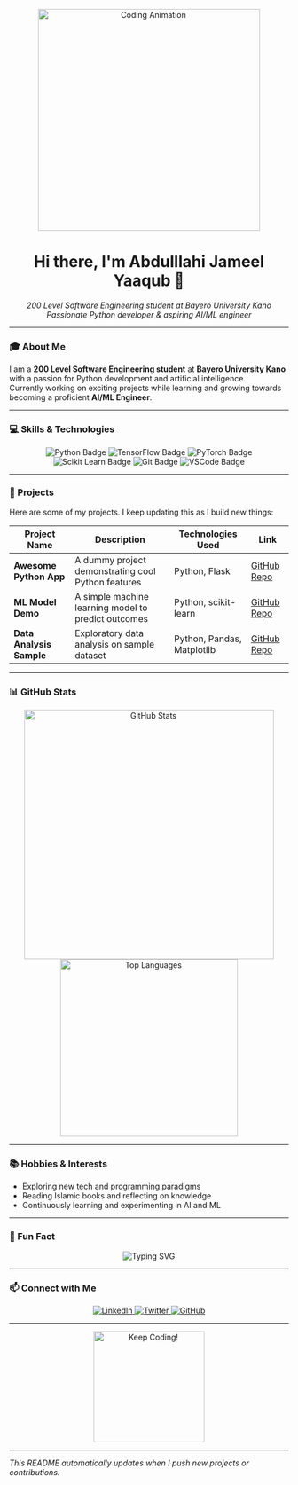 <p align="center">
  <img src="https://media.giphy.com/media/3o7aCTfyhYawdOXcFW/giphy.gif" alt="Coding Animation" width="400"/>
</p>

<h1 align="center">Hi there, I'm Abdulllahi Jameel Yaaqub 👋</h1>

<p align="center">
  <em>200 Level Software Engineering student at Bayero University Kano<br/>
  Passionate Python developer & aspiring AI/ML engineer</em>
</p>

---

### 🎓 About Me
I am a **200 Level Software Engineering student** at **Bayero University Kano** with a passion for Python development and artificial intelligence.  
Currently working on exciting projects while learning and growing towards becoming a proficient **AI/ML Engineer**.

---

### 💻 Skills & Technologies

<p align="center">
  <img src="https://img.shields.io/badge/Python-3776AB?style=for-the-badge&logo=python&logoColor=white" alt="Python Badge"/>
  <img src="https://img.shields.io/badge/TensorFlow-FF6F61?style=for-the-badge&logo=tensorflow&logoColor=white" alt="TensorFlow Badge"/>
  <img src="https://img.shields.io/badge/PyTorch-EE4C2C?style=for-the-badge&logo=pytorch&logoColor=white" alt="PyTorch Badge"/>
  <img src="https://img.shields.io/badge/Scikit--Learn-F7931E?style=for-the-badge&logo=scikit-learn&logoColor=white" alt="Scikit Learn Badge"/>
  <img src="https://img.shields.io/badge/Git-F05032?style=for-the-badge&logo=git&logoColor=white" alt="Git Badge"/>
  <img src="https://img.shields.io/badge/VS%20Code-007ACC?style=for-the-badge&logo=visual-studio-code&logoColor=white" alt="VSCode Badge"/>
</p>

---

### 🚀 Projects
Here are some of my projects. I keep updating this as I build new things:

| Project Name           | Description                               | Technologies Used          | Link                          |
|------------------------|------------------------------------------|---------------------------|-------------------------------|
| **Awesome Python App**  | A dummy project demonstrating cool Python features | Python, Flask             | [GitHub Repo](#)               |
| **ML Model Demo**       | A simple machine learning model to predict outcomes | Python, scikit-learn      | [GitHub Repo](#)               |
| **Data Analysis Sample**| Exploratory data analysis on sample dataset         | Python, Pandas, Matplotlib| [GitHub Repo](#)               |

---

### 📊 GitHub Stats

<p align="center">
  <img src="https://github-readme-stats.vercel.app/api?username=AJYaaqoub&show_icons=true&theme=radical" alt="GitHub Stats" width="450"/>
  <img src="https://github-readme-stats.vercel.app/api/top-langs/?username=AJYaaqoub&layout=compact&theme=radical" alt="Top Languages" width="320"/>
</p>

---

### 📚 Hobbies & Interests
- Exploring new tech and programming paradigms  
- Reading Islamic books and reflecting on knowledge  
- Continuously learning and experimenting in AI and ML

---

### 🎉 Fun Fact

<p align="center">
  <img src="https://readme-typing-svg.demolab.com?font=Fira+Code&weight=700&size=30&pause=1000&color=0F75BC&width=450&lines=The+future+belongs+to+those+who+prepare+for+it+today." alt="Typing SVG" />
</p>

---

### 📫 Connect with Me

<p align="center">
  <a href="https://www.linkedin.com/in/your-linkedin" target="_blank">
    <img src="https://img.shields.io/badge/LinkedIn-Abdulllahi-blue?style=for-the-badge&logo=linkedin&logoColor=white" alt="LinkedIn"/>
  </a>
  <a href="https://x.com/JameelYaaqub090" target="_blank">
    <img src="https://img.shields.io/badge/Twitter-AJYaaqub-1DA1F2?style=for-the-badge&logo=twitter&logoColor=white" alt="Twitter"/>
  </a>
  <a href="https://github.com/AJYaaqoub" target="_blank">
    <img src="https://img.shields.io/badge/GitHub-Abdulllahi-black?style=for-the-badge&logo=github&logoColor=white" alt="GitHub"/>
  </a>
</p>

---

<p align="center">
  <img src="https://media.giphy.com/media/l0MYt5jPR6QX5pnqM/giphy.gif" alt="Keep Coding!" width="200" />
</p>

---

*This README automatically updates when I push new projects or contributions.*

<!--  
To update your projects, replace the dummy projects above with your actual repositories and descriptions.  
You can also add badges, stats, or any cool widgets from sites like [GitHub Readme Stats](https://github.com/anuraghazra/github-readme-stats).  
-->
